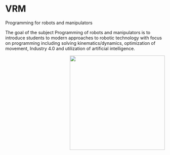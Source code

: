 # VRM
Programming for robots and manipulators

The goal of the subject Programming of robots and manipulators is to introduce students to modern approaches to robotic technology with focus on programming including solving kinematics/dynamics, optimization of movement, Industry 4.0 and utilization of artificial intelligence.

<img src="https://user-images.githubusercontent.com/100509090/155875581-e8894451-75e1-40e5-b7a4-39bd882bc5fc.png" width="300" align="right">
